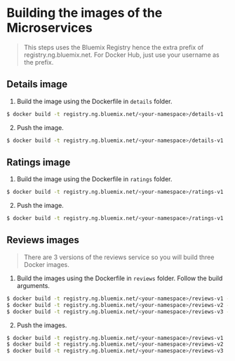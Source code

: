 # Building the images of the Microservices

> This steps uses the Bluemix Registry hence the extra prefix of registry.ng.bluemix.net. For Docker Hub, just use your username as the prefix.

## Details image

1. Build the image using the Dockerfile in `details` folder.
```bash
$ docker build -t registry.ng.bluemix.net/<your-namespace>/details-v1 .
```
2. Push the image.
```bash
$ docker build -t registry.ng.bluemix.net/<your-namespace>/details-v1
```

## Ratings image

1. Build the image using the Dockerfile in `ratings` folder.
```bash
$ docker build -t registry.ng.bluemix.net/<your-namespace>/ratings-v1
```
2. Push the image.
```bash
$ docker build -t registry.ng.bluemix.net/<your-namespace>/ratings-v1
```

## Reviews images
> There are 3 versions of the reviews service so you will build three Docker images.

1. Build the images using the Dockerfile in `reviews` folder. Follow the build arguments.
```bash
$ docker build -t registry.ng.bluemix.net/<your-namespace>/reviews-v1 --build-arg service_version=v1 .
$ docker build -t registry.ng.bluemix.net/<your-namespace>/reviews-v2 --build-arg service_version=v2 --build-arg enable_ratings=true .
$ docker build -t registry.ng.bluemix.net/<your-namespace>/reviews-v3 --build-arg service_version=v3 --build-arg enable_ratings=true --build-arg star_color=red .
```

2. Push the images.
```bash
$ docker build -t registry.ng.bluemix.net/<your-namespace>/reviews-v1
$ docker build -t registry.ng.bluemix.net/<your-namespace>/reviews-v2
$ docker build -t registry.ng.bluemix.net/<your-namespace>/reviews-v3
```
